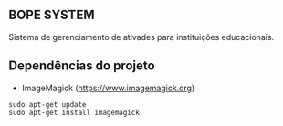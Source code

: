 ## BOPE SYSTEM

Sistema de gerenciamento de ativades para instituições educacionais.

## Dependências do projeto

* ImageMagick (https://www.imagemagick.org)

```
sudo apt-get update
sudo apt-get install imagemagick
```
